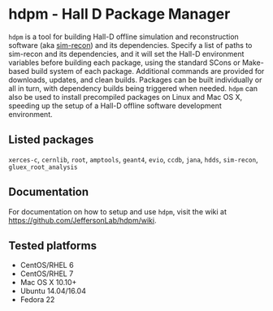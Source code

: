 # hdpm - Hall D Package Manager
`hdpm` is a tool for building Hall-D offline simulation and reconstruction software (aka [sim-recon](https://github.com/JeffersonLab/sim-recon)) and its dependencies. Specify a list of paths to sim-recon and its dependencies, and it will set the Hall-D environment variables before building each package, using the standard SCons or Make-based build system of each package. Additional commands are provided for downloads, updates, and clean builds. Packages can be built individually or all in turn, with dependency builds being triggered when needed. `hdpm` can also be used to install precompiled packages on Linux and Mac OS X, speeding up the setup of a Hall-D offline software development environment.

## Listed packages
`xerces-c`, `cernlib`, `root`, `amptools`, `geant4`, `evio`, `ccdb`, `jana`, `hdds`, `sim-recon`, `gluex_root_analysis`

## Documentation
For documentation on how to setup and use `hdpm`, visit the wiki at https://github.com/JeffersonLab/hdpm/wiki.

## Tested platforms
- CentOS/RHEL 6
- CentOS/RHEL 7
- Mac OS X 10.10+
- Ubuntu 14.04/16.04
- Fedora 22
